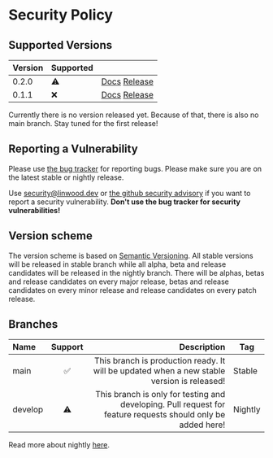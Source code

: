 # Security Policy

## Supported Versions

| Version | Supported |                                                                                                                  |
| ------- | --------- | ---------------------------------------------------------------------------------------------------------------- |
| 0.2.0   | :warning: | [Docs](https://setonix.world/docs/v1/intro) [Release](https://github.com/LinwoodDev/Setonix/releases/tag/v0.2.0) |
| 0.1.1   | :x:       | [Docs](https://setonix.world/docs/v1/intro) [Release](https://github.com/LinwoodDev/Setonix/releases/tag/v0.1.1) |

Currently there is no version released yet.
Because of that, there is also no main branch.
Stay tuned for the first release!

## Reporting a Vulnerability

Please use [the bug tracker](https://github.com/LinwoodDev/Setonix/issues) for reporting bugs. Please make sure you are on the latest stable or nightly release.

Use [security@linwood.dev](mailto:security@linwood.dev) or [the github security advisory](https://github.com/LinwoodDev/Setonix/security/advisories) if you want to report a security vulnerability.
**Don't use the bug tracker for security vulnerabilities!**

## Version scheme

The version scheme is based on [Semantic Versioning](https://semver.org/spec/v2.0.0.html). All stable versions will be released in stable branch while all alpha, beta and release candidates will be released in the nightly branch.
There will be alphas, betas and release candidates on every major release, betas and release candidates on every minor release and release candidates on every patch release.

## Branches

| Name    | Support |                                                                                                  Description | Tag     |
| :------ | :-----: | -----------------------------------------------------------------------------------------------------------: | ------- |
| main    |    ✅    |                   This branch is production ready. It will be updated when a new stable version is released! | Stable  |
| develop |    ⚠️    | This branch is only for testing and developing. Pull request for feature requests should only be added here! | Nightly |

Read more about nightly [here](https://setonix.world/community/nightly).
